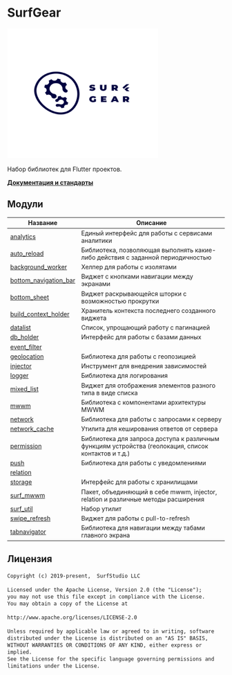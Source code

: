 # SurfGear

<!--![logo](logo.gif)-->
<img src="logo.gif" alt="logo"	title="logo" width="350" height="300" />

Набор библиотек для Flutter проектов.

[**Документация и стандарты**](docs/main.md)

## Модули

| Название | Описание |
|----------|----------|
| [analytics](packages/analytics/) | Единый интерфейс для работы с сервисами аналитики |
| [auto_reload](packages/auto_reload/) | Библиотека, позволяющая выполнять какие-либо действия с заданной периодичностью |
| [background_worker](packages/background_worker/) | Хелпер для работы с изолятами |
| [bottom_navigation_bar](packages/bottom_navigation_bar/) | Виджет с кнопками навигации между экранами |
| [bottom_sheet](packages/bottom_sheet/) | Виджет раскрывающейся шторки с возможностью прокрутки |
| [build_context_holder](packages/build_context_holder/) | Хранитель контекста последнего созданного виджета |
| [datalist](packages/datalist/) | Список, упрощающий работу с пагинацией |
| [db_holder](packages/db_holder/) | Интерфейс для работы с базами данных |
| [event_filter](packages/event_filter/) |  |
| [geolocation](packages/geolocation/) | Библиотека для работы с геопозицией |
| [injector](packages/injector/) | Инструмент для внедрения зависимостей |
| [logger](packages/logger/) | Библиотека для логирования |
| [mixed_list](packages/mixed_list/) | Виджет для отображения элементов разного типа в виде списка |
| [mwwm](packages/mwwm/) | Библиотека с компонентами архитектуры MWWM |
| [network](packages/network/) | Библиотека для работы с запросами к серверу |
| [network_cache](packages/network_cache/) | Утилита для кеширования ответов от сервера |
| [permission](packages/permission/) | Библиотека для запроса доступа к различным функциям устройства (геолокация, список контактов и т.д.) |
| [push](packages/push/) | Библиотека для работы с уведомлениями |
| [relation](packages/relation/) |  |
| [storage](packages/storage/) | Интерфейс для работы с хранилищами |
| [surf_mwwm](packages/surf_mwwm/) | Пакет, объединяющий в себе mwwm, injector, relation и различные методы расширения |
| [surf_util](packages/surf_util/) | Набор утилит |
| [swipe_refresh](packages/swipe_refresh/) | Виджет для работы с pull-to-refresh |
| [tabnavigator](packages/tabnavigator/) | Библиотека для навигации между табами главного экрана |

## Лицензия
```
Copyright (c) 2019-present,  SurfStudio LLC

Licensed under the Apache License, Version 2.0 (the "License");
you may not use this file except in compliance with the License.
You may obtain a copy of the License at

http://www.apache.org/licenses/LICENSE-2.0

Unless required by applicable law or agreed to in writing, software
distributed under the License is distributed on an "AS IS" BASIS,
WITHOUT WARRANTIES OR CONDITIONS OF ANY KIND, either express or implied.
See the License for the specific language governing permissions and
limitations under the License.
```